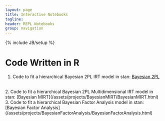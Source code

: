 ```yaml
---
layout: page
title: Interactive Notebooks
tagline: 
header: REPL Notebooks
group: navigation
---
```

{% include JB/setup %}




# Code Written in R

 1. Code to fit a hierarchical Bayesian 2PL IRT model in stan: [Bayesian 2PL](/assets/projects/BayesianIRT/BayesianIRT.html)
<br>
 2. Code to fit a hierarchical Bayesian 2PL Multidimensional IRT model in stan: [Bayesian MIRT](/assets/projects/BayesianMIRT/BayesianMIRT.html)
<br>
 3. Code to fit a hierarchical Bayesian Factor Analysis model in stan: [Bayesian Factor Analysis](/assets/projects/BayesianFactorAnalysis/BayesianFactorAnalysis.html)
<br>
<br>		
